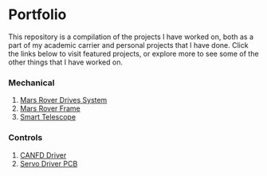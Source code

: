# Portfolio
This repository is a compilation of the projects I have worked on, both as a part of my 
academic carrier and personal projects that I have done. Click the links below to visit 
featured projects, or explore more to see some of the other things that I have worked on.

### Mechanical ###
<ol>
    <li><a href="https://github.com/David-Bascom05/Portfolio/blob/main/Mechanical_Designs/Drives_System_Architecture.md#drives-system-architecture-2024-2025">Mars Rover Drives System</a></li>
    <li><a href="https://github.com/David-Bascom05/Portfolio/blob/main/Mechanical_Designs/Rover_Chassis.md">Mars Rover Frame</a></li>
    <li><a href="https://github.com/David-Bascom05/Portfolio/blob/main/Mechanical_Designs/Smart_Telescope.md">Smart Telescope</a></li>
</ol>

### Controls ###

<ol>
    <li><a href="https://github.com/David-Bascom05/Portfolio/tree/main/Coding/FDCAN_Driver">CANFD Driver</a></li>
    <li><a href="https://github.com/David-Bascom05/Portfolio/tree/main/PCB_Designs/Servo_Driver">Servo Driver PCB</a></li>
</ol>
